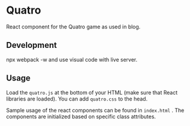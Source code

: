 # Quatro 

React component for the Quatro game as used in blog.


## Development

npx webpack -w 
and use visual code with live server.

## Usage

Load the `quatro.js` at the bottom of your HTML (make sure that React libraries are loaded). You can add `quatro.css` to the head. 

Sample usage of the react components can be found in `index.html` . The components are initialized based on specific class attributes.

